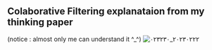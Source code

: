 ## Colaborative Filtering explanataion from my thinking paper
(notice : almost only me can understand it ^_^) 
![٢٠٢٣٠٢٢٢_٠٢٣٢٣٠](https://user-images.githubusercontent.com/91970695/220490683-f4929c1d-ac52-4f4c-88cd-ff726b2936b1.jpg)
